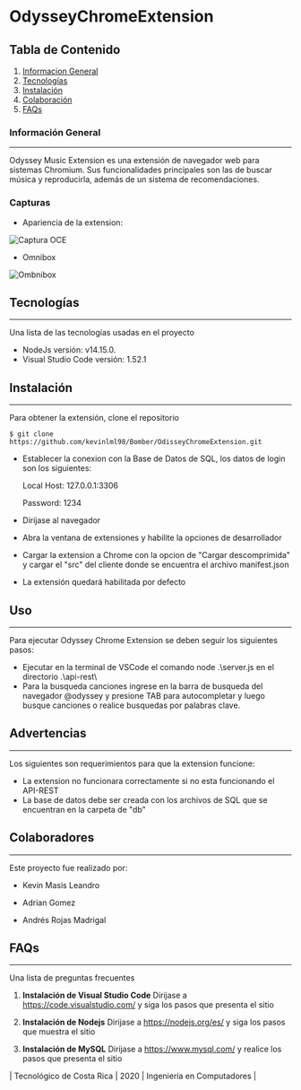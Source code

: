 # OdysseyChromeExtension

## Tabla de Contenido
1. [Informacion General](#Información-General)
2. [Tecnologías](#Tecnologías)
3. [Instalación](#Instalación)
4. [Colaboración](#Colaboradores)
5. [FAQs](#faqs)
### Información General
***
Odyssey Music Extension es una extensión de navegador web para sistemas Chromium. Sus funcionalidades principales son las de buscar música y reproducirla, además de un sistema de recomendaciones. 

### Capturas
* Apariencia de la extension:

![Captura OCE](https://github.com/kevinlml98/OdisseyChromeExtension/blob/main/Images/Captura.jpg)

* Omnibox

![Ombnibox](https://github.com/kevinlml98/OdisseyChromeExtension/blob/main/Images/Omnibox.png)

## Tecnologías
***
Una lista de las tecnologías usadas en el proyecto
* NodeJs versión: v14.15.0.
* Visual Studio Code versión: 1.52.1

## Instalación
***
Para obtener la extensión, clone el repositorio
```
$ git clone https://github.com/kevinlml98/Bomber/OdisseyChromeExtension.git
```
* Establecer la conexion con la Base de Datos de SQL, los datos de login son los siguientes:

  Local Host: 127.0.0.1:3306
  
  Password: 1234
  
* Dirijase al navegador
* Abra la ventana de extensiones y habilite la opciones de desarrollador
* Cargar la extension a Chrome con la opcion de "Cargar descomprimida" y cargar el "src" del cliente donde se encuentra el archivo manifest.json
* La extensión quedará habilitada por defecto

## Uso
***
Para ejecutar Odyssey Chrome Extension se deben seguir los siguientes pasos:

* Ejecutar en la terminal de VSCode el comando node .\server.js en el directorio .\api-rest\
* Para la busqueda canciones ingrese en la barra de busqueda del navegador @odyssey y presione TAB para autocompletar y luego busque canciones o realice busquedas por palabras clave.

## Advertencias
***
Los siguientes son requerimientos para que la extension funcione:

* La extension no funcionara correctamente si no esta funcionando el API-REST
* La base de datos debe ser creada con los archivos de SQL que se encuentran en la carpeta de "db"

## Colaboradores
***
Este proyecto fue realizado por:
* Kevin Masis Leandro

* Adrian Gomez

* Andrés Rojas Madrigal

## FAQs
***
Una lista de preguntas frecuentes
1. **Instalación de Visual Studio Code**
Dirijase a https://code.visualstudio.com/ y siga los pasos que presenta el sitio

2. __Instalación de Nodejs__ 
Dirijase a https://nodejs.org/es/ y siga los pasos que muestra el sitio

3. __Instalación de MySQL__
Dirijase a https://www.mysql.com/ y realice los pasos que presenta el sitio

| Tecnológico de Costa Rica | 2020 | Ingeniería en Computadores |
